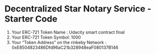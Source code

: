 # Decentralized Star Notary Service - Starter Code
1) Your ERC-721 Token Name : Udacity smart contract final	
2) Your ERC-721 Token Symbol: 1000
3) Your “Token Address” on the rinkeby Network : 0xE8504823486Dfd96aC21b328948eaF080137B146
